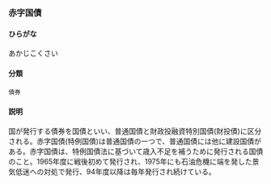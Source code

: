 <div style="display:none;">

## [あ行](securities-terms?id=あ行)

</div>

### 赤字国債

#### ひらがな

あかじこくさい

#### 分類

`債券`

#### 説明

国が発行する債券を国債といい、普通国債と財政投融資特別国債(財投債)に区分される。赤字国債(特例国債)は普通国債の一つで、普通国債には他に建設国債がある。赤字国債は、特例国債法に基づいて歳入不足を補うために発行される国債のこと。1965年度に戦後初めて発行され、1975年にも石油危機に端を発した景気低迷への対処で発行、94年度以降は毎年発行され続けている。

<div style="display:none;">

## [か行](securities-terms?id=か行)
## [さ行](securities-terms?id=さ行)
## [た行](securities-terms?id=た行)
## [な行](securities-terms?id=な行)
## [は行](securities-terms?id=は行)
## [ま行](securities-terms?id=ま行)
## [や行](securities-terms?id=や行)
## [ら行](securities-terms?id=ら行)
## [わ行](securities-terms?id=わ行)
## [英数字・記号](securities-terms?id=英数字・記号)

</div>

